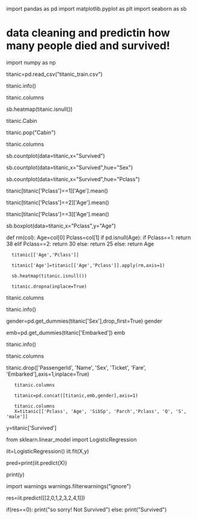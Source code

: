 import pandas as pd
import matplotlib.pyplot as plt
import seaborn as sb
# data cleaning and predictin how many people died and survived!
import numpy as np

titanic=pd.read_csv("titanic_train.csv")

titanic.info()

titanic.columns

sb.heatmap(titanic.isnull())

titanic.Cabin

titanic.pop("Cabin")

titanic.columns

sb.countplot(data=titanic,x="Survived")

sb.countplot(data=titanic,x="Survived",hue="Sex")

sb.countplot(data=titanic,x="Survived",hue="Pclass")

titanic[titanic['Pclass']==1]['Age'].mean()

titanic[titanic['Pclass']==2]['Age'].mean()

titanic[titanic['Pclass']==3]['Age'].mean()

sb.boxplot(data=titanic,x="Pclass",y="Age")

def rm(col):
  Age=col[0]
  Pclass=col[1]
  if pd.isnull(Age):
    if Pclass==1:
      return 38
    elif Pclass==2:
      return 30
    else:
      return 25
  else:
      return Age

      titanic[['Age','Pclass']]

      titanic['Age']=titanic[['Age','Pclass']].apply(rm,axis=1)

      sb.heatmap(titanic.isnull())

      titanic.dropna(inplace=True)

      
titanic.columns

titanic.info()

gender=pd.get_dummies(titanic['Sex'],drop_first=True)
gender

emb=pd.get_dummies(titanic['Embarked'])
emb

titanic.info()

titanic.columns

titanic.drop(['PassengerId', 'Name', 'Sex',
       'Ticket', 'Fare', 'Embarked'],axis=1,inplace=True)

       titanic.columns

       titanic=pd.concat([titanic,emb,gender],axis=1)

       titanic.columns
       X=titanic[['Pclass', 'Age', 'SibSp', 'Parch','Pclass', 'Q', 'S', 'male']]
y=titanic['Survived']

from sklearn.linear_model import LogisticRegression

iit=LogisticRegression()
iit.fit(X,y)

pred=print(iit.predict(X))

print(y)

import warnings
warnings.filterwarnings("ignore")

res=iit.predict([[2,0,1,2,3,2,4,1]])

if(res==0):
  print("so sorry! Not Survived")
else:
  print("Survived")



